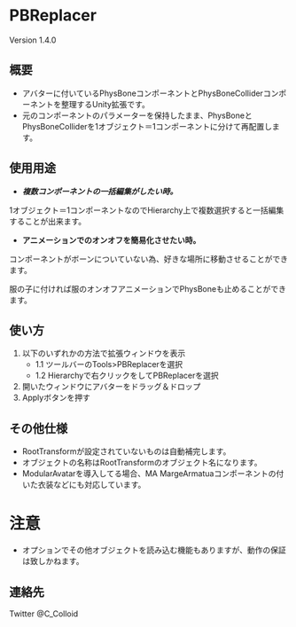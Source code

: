 # PBReplacer
Version 1.4.0

## 概要
* アバターに付いているPhysBoneコンポーネントとPhysBoneColliderコンポーネントを整理するUnity拡張です。
* 元のコンポーネントのパラメーターを保持したまま、PhysBoneとPhysBoneColliderを1オブジェクト＝1コンポーネントに分けて再配置します。

## 使用用途
* ___複数コンポーネントの一括編集がしたい時。___

1オブジェクト＝1コンポーネントなのでHierarchy上で複数選択すると一括編集することが出来ます。

* __アニメーションでのオンオフを簡易化させたい時。__

コンポーネントがボーンについていない為、好きな場所に移動させることができます。

服の子に付ければ服のオンオフアニメーションでPhysBoneも止めることができます。

## 使い方
1. 以下のいずれかの方法で拡張ウィンドウを表示
	* 1.1 ツールバーのTools>PBReplacerを選択
	* 1.2 Hierarchyで右クリックをしてPBReplacerを選択
2. 開いたウィンドウにアバターをドラッグ＆ドロップ
3. Applyボタンを押す

## その他仕様
* RootTransformが設定されていないものは自動補完します。
* オブジェクトの名称はRootTransformのオブジェクト名になります。
* ModularAvatarを導入してる場合、MA MargeArmatuaコンポーネントの付いた衣装などにも対応しています。

# 注意
* オプションでその他オブジェクトを読み込む機能もありますが、動作の保証は致しかねます。

## 連絡先
Twitter @C_Colloid
